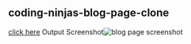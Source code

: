 ## coding-ninjas-blog-page-clone
[click here](https://nitishkumar31.github.io/coding-ninjas-blog-page-clone)
Output Screenshot![blog page screenshot](https://user-images.githubusercontent.com/120254435/236752751-8c9edb5e-fb1c-4d29-821a-c9d0ef8589ed.png)
